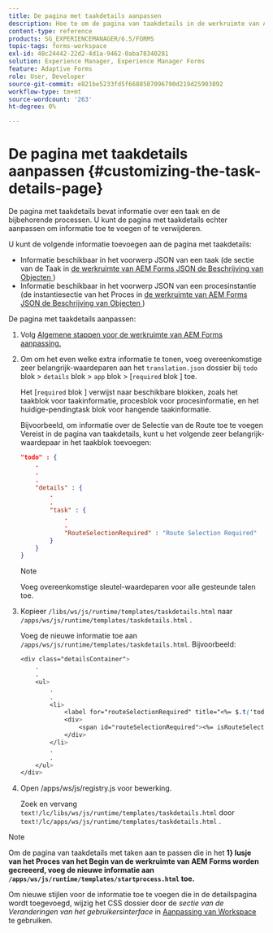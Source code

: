 ```yaml
---
title: De pagina met taakdetails aanpassen
description: Hoe te om de pagina van taakdetails in de werkruimte van AEM Forms aan te passen om de standaardinformatie te wijzigen die over een taak wordt getoond.
content-type: reference
products: SG_EXPERIENCEMANAGER/6.5/FORMS
topic-tags: forms-workspace
exl-id: 48c24442-22d2-4d1a-9462-0aba78340281
solution: Experience Manager, Experience Manager Forms
feature: Adaptive Forms
role: User, Developer
source-git-commit: e821be5233fd5f6688507096790d219d25903892
workflow-type: tm+mt
source-wordcount: '263'
ht-degree: 0%

---
```


# De pagina met taakdetails aanpassen {#customizing-the-task-details-page}

De pagina met taakdetails bevat informatie over een taak en de bijbehorende processen. U kunt de pagina met taakdetails echter aanpassen om informatie toe te voegen of te verwijderen.

U kunt de volgende informatie toevoegen aan de pagina met taakdetails:

* Informatie beschikbaar in het voorwerp JSON van een taak (de sectie van de Taak in [ de werkruimte van AEM Forms JSON de Beschrijving van Objecten ](/help/forms/using/html-workspace-json-object-description.md))
* Informatie beschikbaar in het voorwerp JSON van een procesinstantie (de instantiesectie van het Proces in [ de werkruimte van AEM Forms JSON de Beschrijving van Objecten ](/help/forms/using/html-workspace-json-object-description.md))

De pagina met taakdetails aanpassen:

1. Volg [ Algemene stappen voor de werkruimte van AEM Forms aanpassing.](/help/forms/using/generic-steps-html-workspace-customization.md)
1. Om om het even welke extra informatie te tonen, voeg overeenkomstige zeer belangrijk-waardeparen aan het `translation.json` dossier bij `todo` blok > `details` blok > `app` blok > [`required` blok ] toe.

   Het [`required` blok ] verwijst naar beschikbare blokken, zoals het taakblok voor taakinformatie, procesblok voor procesinformatie, en het huidige-pendingtask blok voor hangende taakinformatie.

   Bijvoorbeeld, om informatie over de Selectie van de Route toe te voegen Vereist in de pagina van taakdetails, kunt u het volgende zeer belangrijk-waardepaar in het taakblok toevoegen:

   ```json
   "todo" : {
       .
       .
       .
       "details" : {
           .
           .
           "task" : {
               .
               .
               "RouteSelectionRequired" : "Route Selection Required"
           }
       }
   }
   ```

   >[!NOTE]
   >
   >Voeg overeenkomstige sleutel-waardeparen voor alle gesteunde talen toe.

1. Kopieer `/libs/ws/js/runtime/templates/taskdetails.html` naar `/apps/ws/js/runtime/templates/taskdetails.html` .

   Voeg de nieuwe informatie toe aan `/apps/ws/js/runtime/templates/taskdetails.html`. Bijvoorbeeld:

   ```css
   <div class="detailsContainer">
       .
       .
       <ul>
           .
           .
           <li>
               <label for="routeSelectionRequired" title="<%= $.t('todo.details.task.RouteSelectionRequired')%>"><%= $.t('todo.details.task.RouteSelectionRequired')%></label>
               <div>
                   <span id="routeSelectionRequired"><%= isRouteSelectionRequired != null ? isRouteSelectionRequired : ''%></span>
               </div>
           </li>
           .
           .
       </ul>
   </div>
   ```

1. Open /apps/ws/js/registry.js voor bewerking.

   Zoek en vervang `text!/lc/libs/ws/js/runtime/templates/taskdetails.html` door `text!/lc/apps/ws/js/runtime/templates/taskdetails.html` .

>[!NOTE]
>
>Om de pagina van taakdetails met taken aan te passen die in het **1&rbrace; lusje van het Proces van het Begin van de werkruimte van AEM Forms worden gecreeerd, voeg de nieuwe informatie aan `/apps/ws/js/runtime/templates/startprocess.html` toe.**
>
>Om nieuwe stijlen voor de informatie toe te voegen die in de detailspagina wordt toegevoegd, wijzig het CSS dossier door de *sectie van de Veranderingen van het gebruikersinterface* in [ Aanpassing van Workspace ](changing-locale-user-interface.md) te gebruiken.
